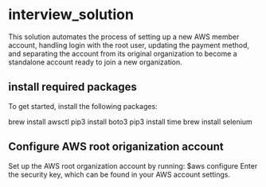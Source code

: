 # interview_solution
This solution automates the process of setting up a new AWS member account, handling login with the root user, updating the payment method, and separating the account from its original organization to become a standalone account ready to join a new organization.

## install required packages
To get started, install the following packages:

brew install awsctl
pip3 install boto3
pip3 install time
brew install selenium

## Configure AWS root origanization account
Set up the AWS root organization account by running:
$aws configure
Enter the security key, which can be found in your AWS account settings.
